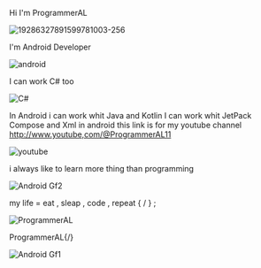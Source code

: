 Hi I'm ProgrammerAL

![19286327891599781003-256](https://github.com/ProgrammerAL01/ProgrammerAL01/assets/141438585/9a797903-b90d-4ae9-8949-bd9864104f44)



I'm Android Developer

![android](https://github.com/ProgrammerAL01/ProgrammerAL01/assets/141438585/e0eab5e8-76d9-49d2-a88a-1a99dc44eec5)



I can work C# too

![C#](https://github.com/ProgrammerAL01/ProgrammerAL01/assets/141438585/2f17e3a3-2a7f-421c-ab7f-f0f7cc840ae5)


In Android i can work whit Java and Kotlin
I can work whit JetPack Compose and Xml in android
this link is for my youtube channel
http://www.youtube,com/@ProgrammerAL11

![youtube](https://github.com/ProgrammerAL01/ProgrammerAL01/assets/141438585/26ce99d4-91a3-4d07-9071-7df8c35c099b)



i always like to learn more thing than programming

![Android Gf2](https://github.com/ProgrammerAL01/ProgrammerAL01/assets/141438585/f7e8128b-3457-4205-a218-710a1a1bafc8)



my life = eat , sleap , code , repeat { / } ;

![ProgrammerAL](https://github.com/ProgrammerAL01/ProgrammerAL01/assets/141438585/a9758696-0b47-45b6-8afa-8ae6094c1ae2)


ProgrammerAL{/}

![Android Gf1](https://github.com/ProgrammerAL01/ProgrammerAL01/assets/141438585/538d50f9-9587-478e-aee0-d55ffd9237b9)


